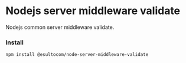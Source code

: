 # Nodejs server middleware validate
Nodejs common server middleware validate.

### Install
```
npm install @esultocom/node-server-middleware-validate
```
